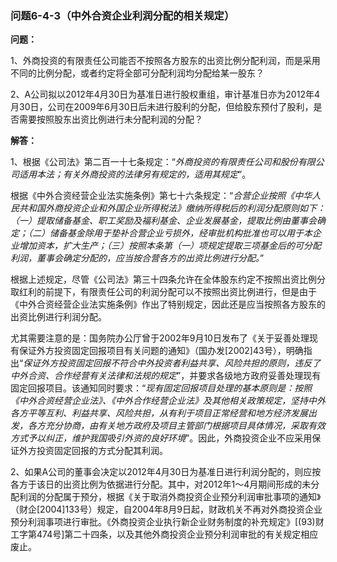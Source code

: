### 问题6-4-3（中外合资企业利润分配的相关规定）

**问题：**

1、外商投资的有限责任公司能否不按照各方股东的出资比例分配利润，而是采用不同的比例分配，或者约定将全部可分配利润均分配给某一股东？

2、A公司拟以2012年4月30日为基准日进行股权重组，审计基准日亦为2012年4月30日，公司在2009年6月30日后未进行股利的分配，但给股东预付了股利，是否需要按照股东出资比例进行未分配利润的分配？

**解答：**

1、根据《公司法》第二百一十七条规定：“*外商投资的有限责任公司和股份有限公司适用本法；有关外商投资的法律另有规定的，适用其规定*”。

根据《中外合资经营企业法实施条例》第七十六条规定：“*合营企业按照《中华人民共和国外商投资企业和外国企业所得税法》缴纳所得税后的利润分配原则如下：（一）提取储备基金、职工奖励及福利基金、企业发展基金，提取比例由董事会确定；（二）储备基金除用于垫补合营企业亏损外，经审批机构批准也可以用于本企业增加资本，扩大生产；（三）按照本条第（一）项规定提取三项基金后的可分配利润，董事会确定分配的，应当按合营各方的出资比例进行分配。*”

根据上述规定，尽管《公司法》第三十四条允许在全体股东约定不按照出资比例分取红利的前提下，有限责任公司的利润分配可以不按照出资比例进行，但是由于《中外合资经营企业法实施条例》作出了特别规定，因此还是应当按照各方股东的出资比例进行利润分配。

尤其需要注意的是：国务院办公厅曾于2002年9月10日发布了《关于妥善处理现有保证外方投资固定回报项目有关问题的通知》（国办发[2002]43号），明确指出“*保证外方投资固定回报不符合中外投资者利益共享、风险共担的原则，违反了中外合资、合作经营有关法律和法规的规定*”，并要求各级地方政府妥善处理现有固定回报项目。该通知同时要求：“*现有固定回报项目处理的基本原则是：按照《中外合资经营企业法》、《中外合作经营企业法》及其他相关政策规定，坚持中外各方平等互利、利益共享、风险共担，从有利于项目正常经营和地方经济发展出发，各方充分协商，由有关地方政府及项目主管部门根据项目具体情况，采取有效方式予以纠正，维护我国吸引外资的良好环境*”。因此，外商投资企业不应采用保证外方投资固定回报的方式分配其利润。

2、如果A公司的董事会决定以2012年4月30日为基准日进行利润分配的，则应按各方于该日的出资比例为依据进行分配。其中，对2012年1～4月期间形成的未分配利润的分配属于预分，根据《关于取消外商投资企业预分利润审批事项的通知》（财企[2004]133号）规定，自2004年8月9日起，财政机关不再对外商投资企业预分利润事项进行审批。《外商投资企业执行新企业财务制度的补充规定》[(93)财工字第474号]第二十四条，以及其他外商投资企业预分利润审批的有关规定相应废止。